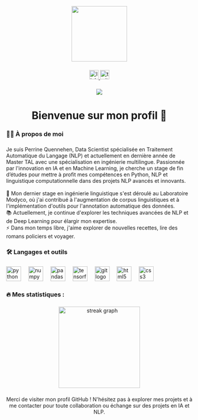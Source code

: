 <div align="center">
  <img height="150" src="https://camo.githubusercontent.com/62da68eb62b1e5f175f7d1f0191dd89a653d7908feb22d37d4a0ab07365d6791/68747470733a2f2f6d656469612e67697068792e636f6d2f6d656469612f4d3967624264396e6244724f5475314d71782f67697068792e676966" />
</div>

###

<div align="center">
  <a href="https://www.linkedin.com/in/perrine-quennehen/">
    <img src="https://img.shields.io/static/v1?message=LinkedIn&logo=linkedin&label=&color=0077B5&logoColor=white&labelColor=&style=for-the-badge" height="25" alt="linkedin logo" />
  </a>
  <a href="https://twitter.com/ton_profil_twitter">
    <img src="https://img.shields.io/static/v1?message=Twitter&logo=twitter&label=&color=1DA1F2&logoColor=white&labelColor=&style=for-the-badge" height="25" alt="twitter logo" />
  </a>
</div>

###

<div align="center">
  <img src="https://visitor-badge.laobi.icu/badge?page_id=perrineqhn.perrineqhn&" />
</div>

###

<h1 align="center">Bienvenue sur mon profil 👋</h1>

###

<h3 align="left">👩‍💻 À propos de moi</h3>

###

<p align="left">Je suis Perrine Quennehen, Data Scientist spécialisée en Traitement Automatique du Langage (NLP) et actuellement en dernière année de Master TAL avec une spécialisation en ingénierie multilingue. Passionnée par l'innovation en IA et en Machine Learning, je cherche un stage de fin d’études pour mettre à profit mes compétences en Python, NLP et linguistique computationnelle dans des projets NLP avancés et innovants.<br><br>🔭 Mon dernier stage en ingénierie linguistique s'est déroulé au Laboratoire Modyco, où j'ai contribué à l'augmentation de corpus linguistiques et à l'implémentation d'outils pour l'annotation automatique des données.<br>📚 Actuellement, je continue d'explorer les techniques avancées de NLP et de Deep Learning pour élargir mon expertise.<br>⚡ Dans mon temps libre, j'aime explorer de nouvelles recettes, lire des romans policiers et voyager.</p>

###

<h3 align="left">🛠 Langages et outils</h3>

###

<div align="left">
  <img src="https://cdn.jsdelivr.net/gh/devicons/devicon/icons/python/python-original.svg" height="40" alt="python logo" />
  <img width="12" />
  <img src="https://cdn.jsdelivr.net/gh/devicons/devicon/icons/numpy/numpy-original.svg" height="40" alt="numpy logo" />
  <img width="12" />
  <img src="https://cdn.jsdelivr.net/gh/devicons/devicon/icons/pandas/pandas-original.svg" height="40" alt="pandas logo" />
  <img width="12" />
  <img src="https://cdn.jsdelivr.net/gh/devicons/devicon/icons/tensorflow/tensorflow-original.svg" height="40" alt="tensorflow logo" />
  <img width="12" />
  <img src="https://cdn.jsdelivr.net/gh/devicons/devicon/icons/git/git-original.svg" height="40" alt="git logo" />
  <img width="12" />
  <img src="https://cdn.jsdelivr.net/gh/devicons/devicon/icons/html5/html5-original.svg" height="40" alt="html5 logo" />
  <img width="12" />
  <img src="https://cdn.jsdelivr.net/gh/devicons/devicon/icons/css3/css3-original.svg" height="40" alt="css3 logo" />
</div>

###

<h3 align="left">🔥 Mes statistiques :</h3>

###

<div align="center">
  <img src="https://streak-stats.demolab.com?user=perrineqhn&locale=fr&mode=daily&theme=dark&hide_border=false&border_radius=5&order=3" height="220" alt="streak graph" />
</div>

###

<p align="center">Merci de visiter mon profil GitHub ! N'hésitez pas à explorer mes projets et à me contacter pour toute collaboration ou échange sur des projets en IA et NLP.</p>